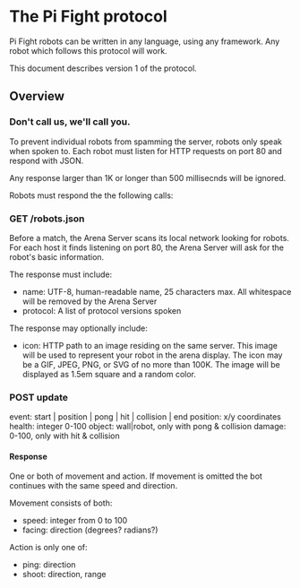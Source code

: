 # The Pi Fight protocol

Pi Fight robots can be written in any language, using any framework. Any
robot which follows this protocol will work.

This document describes version 1 of the protocol.

## Overview

### Don't call us, we'll call you.

To prevent individual robots from spamming the server, robots only
speak when spoken to. Each robot must listen for HTTP requests on
port 80 and respond with JSON.

Any response larger than 1K or longer than 500 millisecnds will be
ignored.

Robots must respond the the following calls:

### GET /robots.json

Before a match, the Arena Server scans its local network looking
for robots. For each host it finds listening on port 80, the
Arena Server will ask for the robot's basic information.

The response must include:
- name: UTF-8, human-readable name, 25 characters max. All 
whitespace will be removed by the Arena Server
- protocol: A list of protocol versions spoken

The response may optionally include:
- icon: HTTP path to an image residing on the same server. This
image will be used to represent your robot in the arena display.
The icon may be a GIF, JPEG, PNG, or SVG of no more than 100K.
The image will be displayed as 1.5em square and a random color.

### POST update

event: start | position | pong | hit | collision | end
position: x/y coordinates
health: integer 0-100
object: wall|robot, only with pong & collision
damage: 0-100, only with hit & collision

#### Response
One or both of movement and action.
If movement is omitted the bot continues with the
same speed and direction.

Movement consists of both:
  - speed: integer from 0 to 100
  - facing: direction (degrees? radians?)

Action is only one of:
- ping: direction
- shoot: direction, range
